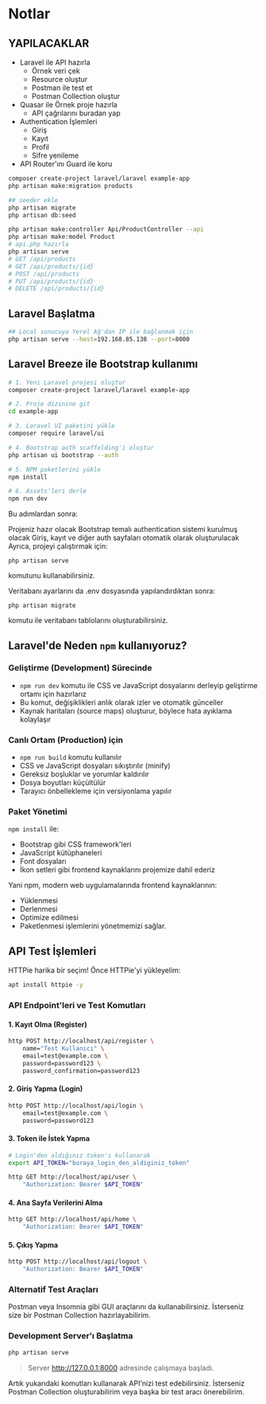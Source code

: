 # Notlar

## YAPILACAKLAR

- Laravel ile API hazırla
  - Örnek veri çek
  - Resource oluştur
  - Postman ile test et
  - Postman Collection oluştur
- Quasar ile Örnek proje hazırla
  - API çağrılarını buradan yap
- Authentication İşlemleri
  - Giriş
  - Kayıt
  - Profil
  - Sifre yenileme
- API Router'ını Guard ile koru

```bash
composer create-project laravel/laravel example-app
php artisan make:migration products

## seeder ekle
php artisan migrate
php artisan db:seed

php artisan make:controller Api/ProductController --api
php artisan make:model Product
# api.php hazırla
php artisan serve
# GET /api/products
# GET /api/products/{id}
# POST /api/products
# PUT /api/products/{id}
# DELETE /api/products/{id}
```

## Laravel Başlatma

```bash
## Local sunucuya Yerel Ağ'dan IP ile bağlanmak için
php artisan serve --host=192.168.85.138 --port=8000
```

## Laravel Breeze ile Bootstrap kullanımı

```bash
# 1. Yeni Laravel projesi oluştur
composer create-project laravel/laravel example-app

# 2. Proje dizinine git
cd example-app

# 3. Laravel UI paketini yükle
composer require laravel/ui

# 4. Bootstrap auth scaffolding'i oluştur
php artisan ui bootstrap --auth

# 5. NPM paketlerini yükle
npm install

# 6. Assets'leri derle
npm run dev
```

Bu adımlardan sonra:

Projeniz hazır olacak
Bootstrap temalı authentication sistemi kurulmuş olacak
Giriş, kayıt ve diğer auth sayfaları otomatik olarak oluşturulacak
Ayrıca, projeyi çalıştırmak için:

`php artisan serve`

komutunu kullanabilirsiniz.

Veritabanı ayarlarını da .env dosyasında yapılandırdıktan sonra:

`php artisan migrate`

komutu ile veritabanı tablolarını oluşturabilirsiniz.

## Laravel'de Neden `npm` kullanıyoruz?

### Geliştirme (Development) Sürecinde

- `npm run dev` komutu ile CSS ve JavaScript dosyalarını derleyip geliştirme ortamı için hazırlarız
- Bu komut, değişiklikleri anlık olarak izler ve otomatik günceller
- Kaynak haritaları (source maps) oluşturur, böylece hata ayıklama kolaylaşır

### Canlı Ortam (Production) için

- `npm run build` komutu kullanılır
- CSS ve JavaScript dosyaları sıkıştırılır (minify)
- Gereksiz boşluklar ve yorumlar kaldırılır
- Dosya boyutları küçültülür
- Tarayıcı önbellekleme için versiyonlama yapılır

### Paket Yönetimi

`npm install` ile:

- Bootstrap gibi CSS framework'leri
- JavaScript kütüphaneleri
- Font dosyaları
- İkon setleri
  gibi frontend kaynaklarını projemize dahil ederiz

Yani npm, modern web uygulamalarında frontend kaynaklarının:

- Yüklenmesi
- Derlenmesi
- Optimize edilmesi
- Paketlenmesi
  işlemlerini yönetmemizi sağlar.

## API Test İşlemleri

HTTPie harika bir seçim! Önce HTTPie'yi yükleyelim:

```bash
apt install httpie -y
```

### API Endpoint'leri ve Test Komutları

#### 1. Kayıt Olma (Register)

```bash
http POST http://localhost/api/register \
    name="Test Kullanıcı" \
    email=test@example.com \
    password=password123 \
    password_confirmation=password123
```

#### 2. Giriş Yapma (Login)

```bash
http POST http://localhost/api/login \
    email=test@example.com \
    password=password123
```

#### 3. Token ile İstek Yapma

```bash
# Login'den aldığınız token'ı kullanarak
export API_TOKEN="buraya_login_den_aldiginiz_token"

http GET http://localhost/api/user \
    "Authorization: Bearer $API_TOKEN"
```

#### 4. Ana Sayfa Verilerini Alma

```bash
http GET http://localhost/api/home \
    "Authorization: Bearer $API_TOKEN"
```

#### 5. Çıkış Yapma

```bash
http POST http://localhost/api/logout \
    "Authorization: Bearer $API_TOKEN"
```

### Alternatif Test Araçları

Postman veya Insomnia gibi GUI araçlarını da kullanabilirsiniz. İsterseniz size bir Postman Collection hazırlayabilirim.

### Development Server'ı Başlatma

```bash
php artisan serve
```

> Server <http://127.0.0.1:8000> adresinde çalışmaya başladı.

Artık yukarıdaki komutları kullanarak API'nizi test edebilirsiniz. İsterseniz Postman Collection oluşturabilirim veya başka bir test aracı önerebilirim.

